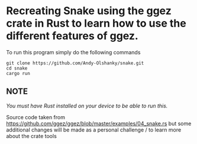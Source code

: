 # Recreating Snake using the ggez crate in Rust to learn how to use the different features of ggez.

To run this program simply do the following commands
```
git clone https://github.com/Andy-Olshanky/snake.git
cd snake
cargo run
```
## NOTE
*You must have Rust installed on your device to be able to run this.*

Source code taken from https://github.com/ggez/ggez/blob/master/examples/04_snake.rs but some additional changes will be made as a personal challenge / to learn more about the crate tools
